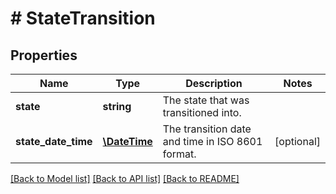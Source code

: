 # # StateTransition

## Properties

Name | Type | Description | Notes
------------ | ------------- | ------------- | -------------
**state** | **string** | The state that was transitioned into. |
**state_date_time** | [**\DateTime**](\DateTime.md) | The transition date and time in ISO 8601 format. | [optional]

[[Back to Model list]](../../README.md#models) [[Back to API list]](../../README.md#endpoints) [[Back to README]](../../README.md)
